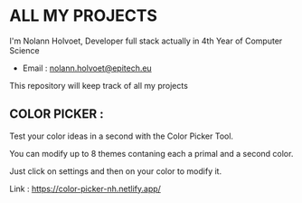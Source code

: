 # ALL MY PROJECTS 

I'm Nolann Holvoet, Developer full stack actually in 4th Year of Computer Science

* Email : nolann.holvoet@epitech.eu

This repository will keep track of all my projects

## COLOR PICKER :

Test your color ideas in a second with the Color Picker Tool.

You can modify up to 8 themes contaning each a primal and a second color.

Just click on settings and then on your color to modify it.

Link : https://color-picker-nh.netlify.app/
